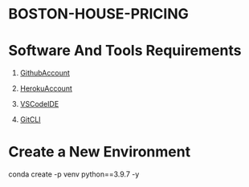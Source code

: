 # BOSTON-HOUSE-PRICING

# Software And Tools Requirements

1. [GithubAccount](https://github.com)

2. [HerokuAccount](https://heroku.com)

3. [VSCodeIDE](https://code.visualstudio.com/)

4. [GitCLI](https://git-scm.com/book/en/v2/Getting-Started-The-Command-Line)

# Create a New Environment


conda create -p venv python==3.9.7 -y

